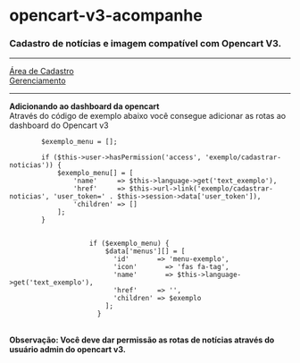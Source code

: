 # opencart-v3-acompanhe
<h3>Cadastro de notícias e imagem compatível com Opencart V3.</h3>
<hr>
<a href="https://prnt.sc/eQccg1Obkhoa" target="_blank">Área de Cadastro</a><br>
<a href="https://prnt.sc/EtpkhXQbJ8cy" target="_blank">Gerenciamento</a><br>  
<hr>
<strong>Adicionando ao dashboard da opencart</strong><br>
<span>Através do código de exemplo abaixo você consegue adicionar as rotas ao dashboard do Opencart v3</span><br>
<span>
  
			$exemplo_menu = [];

			if ($this->user->hasPermission('access', 'exemplo/cadastrar-noticias')) {
				$exemplo_menu[] = [
					'name'	   => $this->language->get('text_exemplo'),
					'href'     => $this->url->link('exemplo/cadastrar-noticias', 'user_token=' . $this->session->data['user_token']),
					'children' => []
				];
			}
  
  
                        if ($exemplo_menu) {
                            $data['menus'][] = [
                              'id'       => 'menu-exemplo',
                              'icon'	   => 'fas fa-tag',
                              'name'	   => $this->language->get('text_exemplo'),
                              'href'     => '',
                              'children' => $exemplo
                            ];
                          }

</span><br>
<strong>
 Observação: Você deve dar permissão as rotas de notícias através do usuário admin do opencart v3.
</strong>
